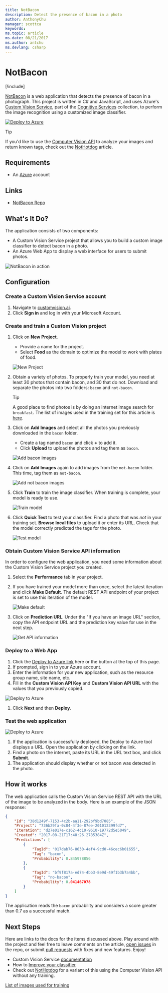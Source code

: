 ```yaml
---
title: NotBacon
description: Detect the presence of bacon in a photo
author: AnthonyChu
manager: scottca
keywords: 
ms.topic: article
ms.date: 08/21/2017
ms.author: antchu
ms.devlang: csharp
---
```


# NotBacon

[!include[](../includes/header.md)]

[NotBacon](https://github.com/anthonychu/not-bacon) is a web application that detects the presence of bacon in a photograph. This project is written in C# and JavaScript, and uses Azure's [Custom Vision Service](https://customvision.ai), part of the [Cognitive Services](https://azure.microsoft.com/services/cognitive-services/) collection, to perform the image recognition using a customized image classifier.  

[![Deploy to Azure](https://azuredeploy.net/deploybutton.png)](https://azuredeploy.net/?repository=https://github.com/anthonychu/not-bacon)

> [!TIP]
> If you'd like to use the [Computer Vision API](https://docs.microsoft.com/azure/cognitive-services/computer-vision/) to analyze your images and return known tags, check out the [NotHotdog](/sandbox/demos/nothotdog) article.

## Requirements
* An [Azure](https://azure.microsoft.com/free/) account

## Links
* [NotBacon Repo](https://github.com/anthonychu/not-bacon)

## What's It Do?
The application consists of two components:
* A Custom Vision Service project that allows you to build a custom image classifier to detect bacon in a photo.
* An Azure Web App to display a web interface for users to submit photos.

![NotBacon in action](media/notbacon/not-bacon.gif)

## Configuration

### Create a Custom Vision Service account

1. Navigate to [customvision.ai](https://customvision.ai/).
1. Click **Sign in** and log in with your Microsoft Account.

### Create and train a Custom Vision project

1. Click on **New Project**.
    * Provide a name for the project.
    * Select **Food** as the domain to optimize the model to work with plates of food.

    ![New Project](media/notbacon/create-custom-vision-project.png)

1. Obtain a variety of photos. To properly train your model, you need at least 30 photos that contain bacon, and 30 that do not. Download and separate the photos into two folders: `bacon` and `not-bacon`.
   > [!TIP]
   > A good place to find photos is by doing an internet image search for `breakfast`. The list of images used in the training set for this article is [here](https://github.com/anthonychu/not-bacon/blob/master/cc-attributions.md).

1. Click on **Add Images** and select all the photos you previously downloaded in the `bacon` folder.
    * Create a tag named `bacon` and click **+** to add it.
    * Click **Upload** to upload the photos and tag them as `bacon`.

    ![Add bacon images](media/notbacon/add-bacon-images.png)
    
1. Click on **Add Images** again to add images from the `not-bacon` folder. This time, tag them as `not-bacon`.
    
    ![Add not bacon images](media/notbacon/add-not-bacon-images.png)

1. Click **Train** to train the image classifier. When training is complete, your model is ready to use.
    
    ![Train model](media/notbacon/click-train.png)

1. Click **Quick Test** to test your classifier. Find a photo that was *not* in your training set. **Browse local files** to upload it or enter its URL. Check that the model correctly predicted the tags for the photo.
    
    ![Test model](media/notbacon/test-model.png)

### Obtain Custom Vision Service API information

In order to configure the web application, you need some information about the Custom Vision Service project you created.

1. Select the **Performance** tab in your project.
1. If you have trained your model more than once, select the latest iteration and click **Make Default**. The default REST API endpoint of your project is set to use this iteration of the model.
    
    ![Make default](media/notbacon/set-default.png)

1. Click on **Prediction URL**. Under the "If you have an image URL" section, copy the API endpoint URL and the prediction key value for use in the next step.
    
    ![Get API information](media/notbacon/grab-keys.png)

### Deploy to a Web App

1. Click the [Deploy to Azure link](https://azuredeploy.net/?repository=https://github.com/anthonychu/not-bacon) here or the button at the top of this page.
1. If prompted, sign in to your Azure account.
1. Enter the information for your new application, such as the resource group name, site name, etc.
1. Fill in the **Custom Vision API Key** and **Custom Vision API URL** with the values that you previously copied.

![Deploy to Azure](media/notbacon/azuredeploy-start.png)

1. Click **Next** and then **Deploy**.

### Test the web application

![Deploy to Azure](media/notbacon/azuredeploy-finish.png)

1. If the application is successfully deployed, the Deploy to Azure tool displays a URL. Open the application by clicking on the link.
1. Find a photo on the internet, paste its URL in the URL text box, and click **Submit**.
1. The application should display whether or not bacon was detected in the photo.

## How it works

The web application calls the Custom Vision Service REST API with the URL of the image to be analyzed in the body. Here is an example of the JSON response:

```json
{
    "Id": "38d1249f-7153-4c2b-aa11-292bf9bd7085",
    "Project": "736b29fa-0c84-4f3e-87ee-201012399fd7",
    "Iteration": "d27e017e-c162-4c10-9610-19772d5e5049",
    "Created": "2017-08-21T17:48:26.2785384Z",
    "Predictions": [
        {
            "TagId": "017dab76-8630-4ef4-9cd0-46cec6b01655",
            "Tag": "bacon",
            "Probability": 0.845978856
        },
        {
            "TagId": "bf9f817a-ed74-4bb3-8e9d-49f1b3b7a4bb",
            "Tag": "no-bacon",
            "Probability": 0.041467078
        }
    ]
}
```

The application reads the `bacon` probability and considers a score greater than 0.7 as a successful match.

## Next Steps
Here are links to the docs for the items discussed above.  Play around with the project and feel free to leave comments on the article, [open issues](https://github.com/anthonychu/not-bacon/issues) in the repo, or submit [pull requests](https://github.com/anthonychu/not-bacon/pulls) with fixes and new features.  Enjoy!

* Custom Vision Service [documentation](https://docs.microsoft.com/azure/cognitive-services/custom-vision-service/home)
* How to [Improve your classifier](https://docs.microsoft.com/azure/cognitive-services/custom-vision-service/getting-started-improving-your-classifier)
* Check out [NotHotdog](/sandbox/demos/nothotdog) for a variant of this using the Computer Vision API without any training.

[List of images used for training](https://github.com/anthonychu/not-bacon/blob/master/cc-attributions.md)